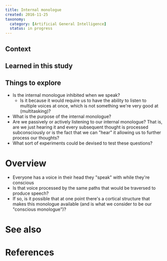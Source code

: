 ```yaml
---
title: Internal monologue
created: 2016-11-25
taxonomy:
  category: [Artificial General Intelligence]
  status: in progress
---
```


## Context

## Learned in this study

## Things to explore
* Is the internal monologue inhibited when we speak?
	* Is it because it would require us to have the ability to listen to multiple voices at once, which is not something we're very good at (multitasking)?
* What is the purpose of the internal monologue?
* Are we passively or actively listening to our internal monologue? That is, are we just hearing it and every subsequent thought is processed subconsciously or is the fact that we can "hear" it allowing us to further process our thoughts?
* What sort of experiments could be devised to test these questions?

# Overview
* Everyone has a voice in their head they "speak" with while they're conscious
* Is that voice processed by the same paths that would be traversed to produce speech?
* If so, is it possible that at one point there's a cortical structure that makes this monologue available (and is what we consider to be our "conscious monologue")?

# See also

# References
